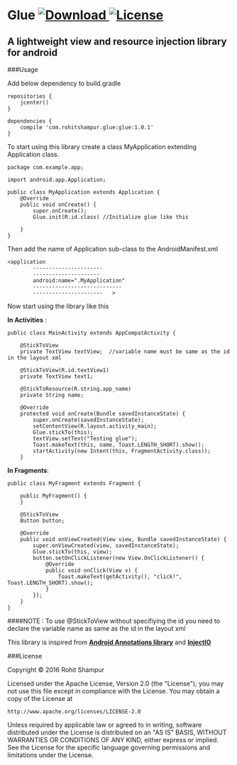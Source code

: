 # Glue  [ ![Download](https://api.bintray.com/packages/rohitshampur/maven/Glue/images/download.svg) ](https://bintray.com/rohitshampur/maven/Glue/_latestVersion) [![License](https://img.shields.io/hexpm/l/plug.svg)](http://www.apache.org/licenses/LICENSE-2.0)
## A lightweight view and resource injection library for android 


###Usage

Add below dependency to build.gradle

```
repositories {
    jcenter()
}

dependencies {
    compile 'com.rohitshampur.glue:glue:1.0.1'
}
```

To start using this library create a class MyApplication extending Application class.

```
package com.example.app;

import android.app.Application;

public class MyApplication extends Application {
    @Override
    public void onCreate() {
        super.onCreate();
        Glue.init(R.id.class) //Initialize glue like this

    }
}
```
Then add the name of Application sub-class to the AndroidManifest.xml
```
<application
        ----------------------
        ---------------------
        android:name=".MyApplication"
        ----------------------------
        ----------------------   >
```

Now start using the library like this

**In Activities** :
```
public class MainActivity extends AppCompatActivity {

    @StickToView
    private TextView textView;  //variable name must be same as the id in the layout xml
    
    @StickToView(R.id.textView1)
    private TextView text1;

    @StickToResource(R.string.app_name)
    private String name;

    @Override
    protected void onCreate(Bundle savedInstanceState) {
        super.onCreate(savedInstanceState);
        setContentView(R.layout.activity_main);
        Glue.stickTo(this);
        textView.setText("Testing glue");
        Toast.makeText(this, name, Toast.LENGTH_SHORT).show();
        startActivity(new Intent(this, FragmentActivity.class));
    }

```
**In Fragments**:
```
public class MyFragment extends Fragment {

    public MyFragment() {
    }

    @StickToView
    Button button;

    @Override
    public void onViewCreated(View view, Bundle savedInstanceState) {
        super.onViewCreated(view, savedInstanceState);
        Glue.stickTo(this, view);
        button.setOnClickListener(new View.OnClickListener() {
            @Override
            public void onClick(View v) {
                Toast.makeText(getActivity(), "click!", Toast.LENGTH_SHORT).show();
            }
        });
    }
}
```
####NOTE : To use @StickToView without specifiying the id you need to declare the variable name as same as the id in the layout xml

This library is inspired from [**Android Annotations library**](https://android-arsenal.com/details/1/128) and 
[**InjectIO**](https://android-arsenal.com/details/1/2994)

###License

Copyright &copy; 2016 Rohit Shampur

Licensed under the Apache License, Version 2.0 (the "License");
you may not use this file except in compliance with the License.
You may obtain a copy of the License at

    http://www.apache.org/licenses/LICENSE-2.0

Unless required by applicable law or agreed to in writing, software
distributed under the License is distributed on an "AS IS" BASIS,
WITHOUT WARRANTIES OR CONDITIONS OF ANY KIND, either express or implied.
See the License for the specific language governing permissions and
limitations under the License.


